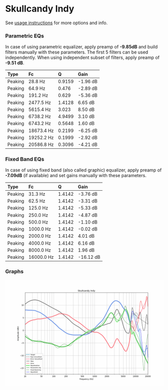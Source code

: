 # Skullcandy Indy
See [usage instructions](https://github.com/jaakkopasanen/AutoEq#usage) for more options and info.

### Parametric EQs
In case of using parametric equalizer, apply preamp of **-9.85dB** and build filters manually
with these parameters. The first 5 filters can be used independently.
When using independent subset of filters, apply preamp of **-9.51 dB**.

| Type    | Fc         |      Q | Gain     |
|:--------|:-----------|:-------|:---------|
| Peaking | 28.8 Hz    | 0.9159 | -1.96 dB |
| Peaking | 64.9 Hz    | 0.476  | -2.89 dB |
| Peaking | 191.2 Hz   | 0.629  | -5.36 dB |
| Peaking | 2477.5 Hz  | 1.4128 | 6.65 dB  |
| Peaking | 5615.4 Hz  | 3.023  | 8.50 dB  |
| Peaking | 6738.2 Hz  | 4.9499 | 3.10 dB  |
| Peaking | 6743.2 Hz  | 0.5648 | 1.60 dB  |
| Peaking | 18673.4 Hz | 0.2199 | -6.25 dB |
| Peaking | 19252.2 Hz | 0.1999 | -2.92 dB |
| Peaking | 20586.8 Hz | 0.3096 | -4.21 dB |

### Fixed Band EQs
In case of using fixed band (also called graphic) equalizer, apply preamp of **-7.09dB**
(if available) and set gains manually with these parameters.

| Type    | Fc         |      Q | Gain      |
|:--------|:-----------|:-------|:----------|
| Peaking | 31.3 Hz    | 1.4142 | -3.76 dB  |
| Peaking | 62.5 Hz    | 1.4142 | -3.31 dB  |
| Peaking | 125.0 Hz   | 1.4142 | -5.33 dB  |
| Peaking | 250.0 Hz   | 1.4142 | -4.87 dB  |
| Peaking | 500.0 Hz   | 1.4142 | -1.10 dB  |
| Peaking | 1000.0 Hz  | 1.4142 | -0.02 dB  |
| Peaking | 2000.0 Hz  | 1.4142 | 4.01 dB   |
| Peaking | 4000.0 Hz  | 1.4142 | 6.16 dB   |
| Peaking | 8000.0 Hz  | 1.4142 | 1.96 dB   |
| Peaking | 16000.0 Hz | 1.4142 | -16.12 dB |

### Graphs
![](./Skullcandy%20Indy.png)